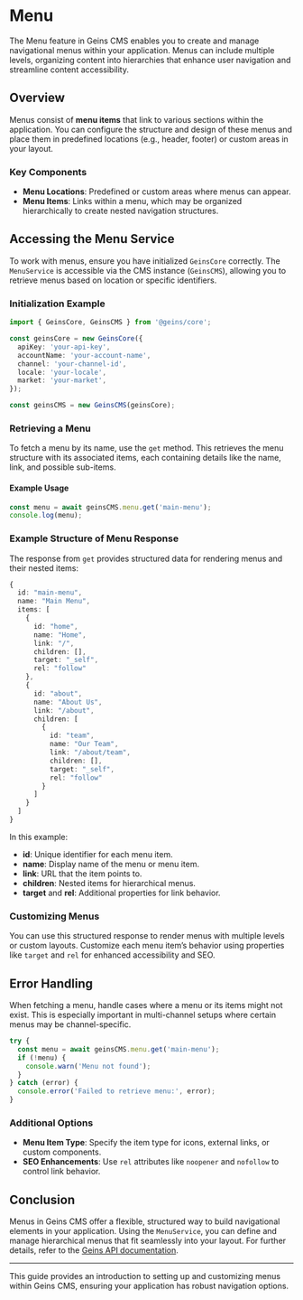 # Menu

The Menu feature in Geins CMS enables you to create and manage navigational menus within your application. Menus can include multiple levels, organizing content into hierarchies that enhance user navigation and streamline content accessibility.

## Overview

Menus consist of **menu items** that link to various sections within the application. You can configure the structure and design of these menus and place them in predefined locations (e.g., header, footer) or custom areas in your layout.

### Key Components

- **Menu Locations**: Predefined or custom areas where menus can appear.
- **Menu Items**: Links within a menu, which may be organized hierarchically to create nested navigation structures.

## Accessing the Menu Service

To work with menus, ensure you have initialized `GeinsCore` correctly. The `MenuService` is accessible via the CMS instance (`GeinsCMS`), allowing you to retrieve menus based on location or specific identifiers.

### Initialization Example

```typescript
import { GeinsCore, GeinsCMS } from '@geins/core';

const geinsCore = new GeinsCore({
  apiKey: 'your-api-key',
  accountName: 'your-account-name',
  channel: 'your-channel-id',
  locale: 'your-locale',
  market: 'your-market',
});

const geinsCMS = new GeinsCMS(geinsCore);
```

### Retrieving a Menu

To fetch a menu by its name, use the `get` method. This retrieves the menu structure with its associated items, each containing details like the name, link, and possible sub-items.

#### Example Usage

```typescript
const menu = await geinsCMS.menu.get('main-menu');
console.log(menu);
```

### Example Structure of Menu Response

The response from `get` provides structured data for rendering menus and their nested items:

```typescript
{
  id: "main-menu",
  name: "Main Menu",
  items: [
    {
      id: "home",
      name: "Home",
      link: "/",
      children: [],
      target: "_self",
      rel: "follow"
    },
    {
      id: "about",
      name: "About Us",
      link: "/about",
      children: [
        {
          id: "team",
          name: "Our Team",
          link: "/about/team",
          children: [],
          target: "_self",
          rel: "follow"
        }
      ]
    }
  ]
}
```

In this example:

- **id**: Unique identifier for each menu item.
- **name**: Display name of the menu or menu item.
- **link**: URL that the item points to.
- **children**: Nested items for hierarchical menus.
- **target** and **rel**: Additional properties for link behavior.

### Customizing Menus

You can use this structured response to render menus with multiple levels or custom layouts. Customize each menu item’s behavior using properties like `target` and `rel` for enhanced accessibility and SEO.

## Error Handling

When fetching a menu, handle cases where a menu or its items might not exist. This is especially important in multi-channel setups where certain menus may be channel-specific.

```typescript
try {
  const menu = await geinsCMS.menu.get('main-menu');
  if (!menu) {
    console.warn('Menu not found');
  }
} catch (error) {
  console.error('Failed to retrieve menu:', error);
}
```

### Additional Options

- **Menu Item Type**: Specify the item type for icons, external links, or custom components.
- **SEO Enhancements**: Use `rel` attributes like `noopener` and `nofollow` to control link behavior.

## Conclusion

Menus in Geins CMS offer a flexible, structured way to build navigational elements in your application. Using the `MenuService`, you can define and manage hierarchical menus that fit seamlessly into your layout. For further details, refer to the [Geins API documentation](https://docs.geins.io).

---

This guide provides an introduction to setting up and customizing menus within Geins CMS, ensuring your application has robust navigation options.
